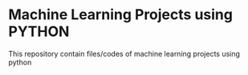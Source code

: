 # Machine Learning Projects using PYTHON

This repository contain files/codes of machine learning projects using python
